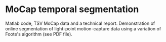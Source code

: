 # MoCap temporal segmentation

Matlab code, TSV MoCap data and a technical report. Demonstration of online segmentation of light-point motion-capture data using a variation of Foote's algorithm (see PDF file).
